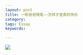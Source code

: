 ```yaml
---
layout: post
title: 一航爸爸随笔——怎样才是真的快乐
category: 
tags: Essay
keywords: 

---
```


![](http://m.qpic.cn/psb?/V13HRDLP1eDSyg/ZQ8gN7uzbjjz1FaEmOcTON94ZLE0U1dTnSplkhZdagE!/b/dL4AAAAAAAAA&bo=OASABzgEgAcRBzA!&rf=viewer_4)

